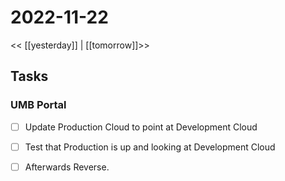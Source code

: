 # 2022-11-22
<< [[yesterday]] | [[tomorrow]]>>
## Tasks
### UMB Portal
- [ ] Update Production Cloud to point at Development Cloud
- [ ] Test that Production is up and looking at Development Cloud
- [ ] Afterwards Reverse.




